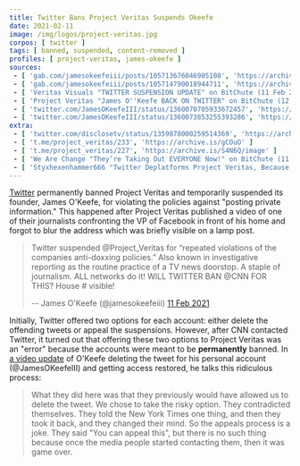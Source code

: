 ```yaml
---
title: Twitter Bans Project Veritas Suspends Okeefe
date: 2021-02-11
image: /img/logos/project-veritas.jpg
corpos: [ twitter ]
tags: [ banned, suspended, content-removed ]
profiles: [ project-veritas, james-okeefe ]
sources:
 - [ 'gab.com/jamesokeefeiii/posts/105713676046905108', 'https://archive.is/eQdxM' ]
 - [ 'gab.com/jamesokeefeiii/posts/105714790018944711', 'https://archive.is/vaPMx' ]
 - [ 'Veritas Visuals "TWITTER SUSPENSION UPDATE" on BitChute (11 Feb 2021)', 'https://www.bitchute.com/video/uFHA3uaQbYA/' ]
 - [ 'Project Veritas "James O''Keefe BACK ON TWITTER" on BitChute (12 Feb 2021)', 'https://www.bitchute.com/video/dgdV5r_etxk/' ]
 - [ 'twitter.com/JamesOKeefeIII/status/1360070705933672457', 'https://archive.is/ZTJ05' ]
 - [ 'twitter.com/JamesOKeefeIII/status/1360073853255393286', 'https://archive.is/YQ40o' ]
extra:
 - [ 'twitter.com/disclosetv/status/1359878000259514369', 'https://archive.is/N7EBD' ]
 - [ 't.me/project_veritas/233', 'https://archive.is/gCOuO' ]
 - [ 't.me/project_veritas/227', 'https://archive.is/S4N6Q/image' ]
 - [ 'We Are Change "They’re Taking Out EVERYONE Now!" on BitChute (11 Feb 2021)', 'https://www.bitchute.com/video/WMBaXj0N-sY/' ]
 - [ 'Styxhexenhammer666 "Twitter Deplatforms Project Veritas, Because They Are Afraid of Them (Bitchute Exclusive)" on BitChute (14 Feb 2021)', 'https://www.bitchute.com/video/MLKWVPTmeaXl/' ]
---
```


[Twitter](/twitter/) permanently banned Project Veritas and temporarily
suspended its founder, James O'Keefe, for violating the policies against
"posting private information." This happened after Project Veritas published a
video of one of their journalists confronting the VP of Facebook in front of
his home and forgot to blur the address which was briefly visible on a lamp
post.

> Twitter suspended @Project_Veritas for “repeated violations of the companies
> anti-doxxing policies.” Also known in investigative reporting as the routine
> practice of a TV news doorstop. A staple of journalism. ALL networks do it!
> WILL TWITTER BAN @CNN FOR THIS? House # visible!
>
> -- James O'Keefe (@jamesokeefeiii) [11 Feb 2021](https://archive.is/YQ40o)

Initially, Twitter offered two options for each account: either delete the
offending tweets or appeal the suspensions. However, after CNN contacted
Twitter, it turned out that offering these two options to Project Veritas was
an "error" because the accounts were meant to be **permanently** banned. In [a
video update](https://www.bitchute.com/video/dgdV5r_etxk/?list=subscriptions)
of O'Keefe deleting the tweet for his personal account (@JamesOKeefeIII) and
getting access restored, he talks this ridiculous process:

> What they did here was that they previously would have allowed us to delete
> the tweet. We chose to take the risky option. They contradicted themselves.
> They told the New York Times one thing, and then they took it back, and they
> changed their mind. So the appeals process is a joke. They said "You can
> appeal this", but there is no such thing because once the media people
> started contacting them, then it was game over.
